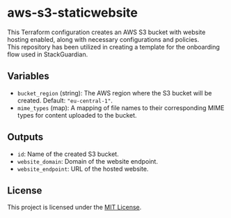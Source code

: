 

# aws-s3-staticwebsite

This Terraform configuration creates an AWS S3 bucket with website hosting enabled, along with necessary configurations and policies. </br>
This repository has been utilized in creating a template for the onboarding flow used in StackGuardian. 


## Variables

- `bucket_region` (string): The AWS region where the S3 bucket will be created. Default: `"eu-central-1"`.
- `mime_types` (map): A mapping of file names to their corresponding MIME types for content uploaded to the bucket.

## Outputs

- `id`: Name of the created S3 bucket.
- `website_domain`: Domain of the website endpoint.
- `website_endpoint`: URL of the hosted website.


## License

This project is licensed under the [MIT License](LICENSE).


